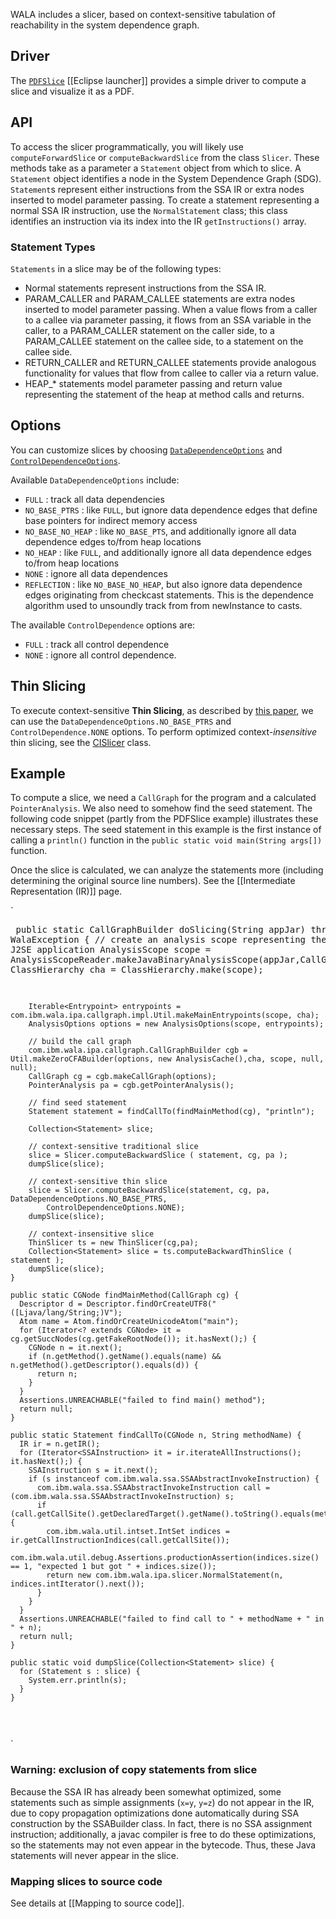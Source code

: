 WALA includes a slicer, based on context-sensitive tabulation of
reachability in the system dependence graph.

Driver
------

The
[`PDFSlice`](http://wala.sourceforge.net/javadocs/trunk/com/ibm/wala/examples/drivers/PDFSlice.html)
[[Eclipse launcher]] provides a simple driver to
compute a slice and visualize it as a PDF.

API
---

To access the slicer programmatically, you will likely use
`computeForwardSlice` or `computeBackwardSlice` from the class `Slicer`.
These methods take as a parameter a `Statement` object from which to
slice. A `Statement` object identifies a node in the System Dependence
Graph (SDG). `Statement`s represent either instructions from the SSA IR
or extra nodes inserted to model parameter passing. To create a
statement representing a normal SSA IR instruction, use the
`NormalStatement` class; this class identifies an instruction via its
index into the IR `getInstructions()` array.

### Statement Types

`Statements` in a slice may be of the following types:

-   Normal statements represent instructions from the SSA IR.
-   PARAM_CALLER and PARAM_CALLEE statements are extra nodes inserted
    to model parameter passing. When a value flows from a caller to a
    callee via parameter passing, it flows from an SSA variable in the
    caller, to a PARAM_CALLER statement on the caller side, to a
    PARAM_CALLEE statement on the callee side, to a statement on the
    callee side.
-   RETURN_CALLER and RETURN_CALLEE statements provide analogous
    functionality for values that flow from callee to caller via a
    return value.
-   HEAP_\* statements model parameter passing and return value
    representing the statement of the heap at method calls and returns.

Options
-------

You can customize slices by choosing
[`DataDependenceOptions`](http://wala.sourceforge.net/javadocs/trunk/com/ibm/wala/ipa/slicer/Slicer.DataDependenceOptions.html)
and
[`ControlDependenceOptions`](http://wala.sourceforge.net/javadocs/trunk/com/ibm/wala/ipa/slicer/Slicer.ControlDependenceOptions.html).

Available `DataDependenceOptions` include:

-   `FULL` : track all data dependencies
-   `NO_BASE_PTRS` : like `FULL`, but ignore data dependence edges that
    define base pointers for indirect memory access
-   `NO_BASE_NO_HEAP` : like `NO_BASE_PTS`, and additionally ignore all
    data dependence edges to/from heap locations
-   `NO_HEAP` : like `FULL`, and additionally ignore all data dependence
    edges to/from heap locations
-   `NONE` : ignore all data dependences
-   `REFLECTION` : like `NO_BASE_NO_HEAP`, but also ignore data
    dependence edges originating from checkcast statements. This is the
    dependence algorithm used to unsoundly track from from newInstance
    to casts.

The available `ControlDependence` options are:

-   `FULL` : track all control dependence
-   `NONE` : ignore all control dependence.

Thin Slicing
------------

To execute context-sensitive **Thin Slicing**, as described by [this
paper](https://researcher.ibm.com/researcher/files/us-msridhar/pldi07.pdf),
we can use the `DataDependenceOptions.NO_BASE_PTRS` and
`ControlDependence.NONE` options. To perform optimized
context-<em>insensitive</em> thin slicing, see the
[CISlicer](http://wala.sourceforge.net/javadocs/trunk/com/ibm/wala/ipa/slicer/thin/CISlicer.html)
class.

Example
-------

To compute a slice, we need a `CallGraph` for the program and a
calculated `PointerAnalysis`. We also need to somehow find the seed
statement. The following code snippet (partly from the PDFSlice example)
illustrates these necessary steps. The seed statement in this example is
the first instance of calling a `println()` function in the
`public static void main(String args[])` function.

Once the slice is calculated, we can analyze the statements more
(including determining the original source line numbers). See the
[[Intermediate Representation (IR)]] page.

`<pre>
    public static CallGraphBuilder doSlicing(String appJar) throws WalaException {
      // create an analysis scope representing the appJar as a J2SE application
        AnalysisScope scope = AnalysisScopeReader.makeJavaBinaryAnalysisScope(appJar,CallGraphTestUtil.REGRESSION_EXCLUSIONS);
        ClassHierarchy cha = ClassHierarchy.make(scope);

        Iterable<Entrypoint> entrypoints = com.ibm.wala.ipa.callgraph.impl.Util.makeMainEntrypoints(scope, cha);
        AnalysisOptions options = new AnalysisOptions(scope, entrypoints);

        // build the call graph
        com.ibm.wala.ipa.callgraph.CallGraphBuilder cgb = Util.makeZeroCFABuilder(options, new AnalysisCache(),cha, scope, null, null);
        CallGraph cg = cgb.makeCallGraph(options);
        PointerAnalysis pa = cgb.getPointerAnalysis();

        // find seed statement
        Statement statement = findCallTo(findMainMethod(cg), "println");

        Collection<Statement> slice;

        // context-sensitive traditional slice
        slice = Slicer.computeBackwardSlice ( statement, cg, pa );
        dumpSlice(slice);

        // context-sensitive thin slice
        slice = Slicer.computeBackwardSlice(statement, cg, pa, DataDependenceOptions.NO_BASE_PTRS,
            ControlDependenceOptions.NONE);
        dumpSlice(slice);

        // context-insensitive slice
        ThinSlicer ts = new ThinSlicer(cg,pa);
        Collection<Statement> slice = ts.computeBackwardThinSlice ( statement );
        dumpSlice(slice);
    }

    public static CGNode findMainMethod(CallGraph cg) {
      Descriptor d = Descriptor.findOrCreateUTF8("([Ljava/lang/String;)V");
      Atom name = Atom.findOrCreateUnicodeAtom("main");
      for (Iterator<? extends CGNode> it = cg.getSuccNodes(cg.getFakeRootNode()); it.hasNext();) {
        CGNode n = it.next();
        if (n.getMethod().getName().equals(name) && n.getMethod().getDescriptor().equals(d)) {
          return n;
        }
      }
      Assertions.UNREACHABLE("failed to find main() method");
      return null;
    }

    public static Statement findCallTo(CGNode n, String methodName) {
      IR ir = n.getIR();
      for (Iterator<SSAInstruction> it = ir.iterateAllInstructions(); it.hasNext();) {
        SSAInstruction s = it.next();
        if (s instanceof com.ibm.wala.ssa.SSAAbstractInvokeInstruction) {
          com.ibm.wala.ssa.SSAAbstractInvokeInstruction call = (com.ibm.wala.ssa.SSAAbstractInvokeInstruction) s;
          if (call.getCallSite().getDeclaredTarget().getName().toString().equals(methodName)) {
            com.ibm.wala.util.intset.IntSet indices = ir.getCallInstructionIndices(call.getCallSite());
            com.ibm.wala.util.debug.Assertions.productionAssertion(indices.size() == 1, "expected 1 but got " + indices.size());
            return new com.ibm.wala.ipa.slicer.NormalStatement(n, indices.intIterator().next());
          }
        }
      }
      Assertions.UNREACHABLE("failed to find call to " + methodName + " in " + n);
      return null;
    }

    public static void dumpSlice(Collection<Statement> slice) {
      for (Statement s : slice) {
        System.err.println(s);
      }
    }
</pre>`

### Warning: exclusion of copy statements from slice

Because the SSA IR has already been somewhat optimized, some statements
such as simple assignments (`x=y`, `y=z`) do not appear in the IR, due
to copy propagation optimizations done automatically during SSA
construction by the SSABuilder class. In fact, there is no SSA
assignment instruction; additionally, a javac compiler is free to do
these optimizations, so the statements may not even appear in the
bytecode. Thus, these Java statements will never appear in the slice.

### Mapping slices to source code

See details at [[Mapping to source code]].